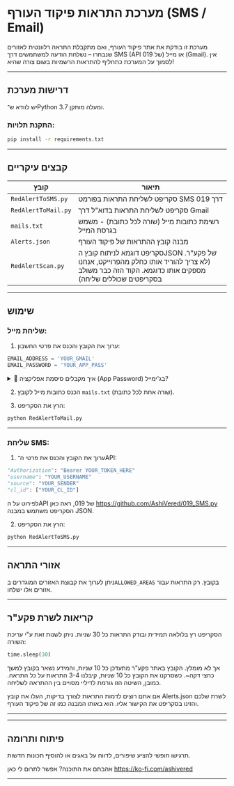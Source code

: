 # מערכת התראות פיקוד העורף (SMS / Email)

מערכת זו בודקת את אתר פיקוד העורף, ואם מתקבלת התראה רלוונטית לאזורים שנבחרו – נשלחת הודעה למשתמשים דרך SMS (API של 019) או מייל (Gmail).
אין לסמוך על המערכת כתחליף להתראות הרשמיות בשום צורה שהיא!

---

## דרישות מערכת

יש לוודא ש־Python 3.7 ומעלה מותקן.

### התקנת תלויות:

```bash
pip install -r requirements.txt
```


---

## קבצים עיקריים

| קובץ | תיאור |
|------|--------|
| `RedAlertToSMS.py` | סקריפט לשליחת התראות בפורמט SMS דרך 019 |
| `RedAlertToMail.py` | סקריפט לשליחת התראות בדוא"ל דרך Gmail |
| `mails.txt` | רשימת כתובות מייל (שורה לכל כתובת) - משמש בגרסת המייל |
| `Alerts.json` | מבנה קובץ ההתראות של פיקוד העורף |
| `RedAlertScan.py` | סקריפט דוגמא לניתוח קובץ הJSON של פקע"ר. (לא צריך להוריד אותו כחלק מהפרוייקט, אנחנו מספקים אותו כדוגמא. הקוד הזה כבר משולב בסקריפטים שכוללים שליחה) |


---

## שימוש

### שליחת מייל:

1. ערוך את הקובץ והכנס את פרטי החשבון:
```python
EMAIL_ADDRESS = 'YOUR_GMAIL'
EMAIL_PASSWORD = 'YOUR_APP_PASS'
```
<details>
<summary>📌 איך מקבלים סיסמת אפליקציה (App Password) בג'ימייל?</summary>

1. היכנס לחשבון ה־Google שלך: [https://myaccount.google.com](https://myaccount.google.com)

2. עבור ללשונית **אבטחה** (Security)

3. ודא שהפעלת **אימות דו־שלבי** (2-Step Verification)

4. לאחר מכן יופיע סעיף חדש – **סיסמאות אפליקציה** (App Passwords)

5. לחץ על **יצירת סיסמה חדשה**:
   - בחר באפליקציה (`Mail`)
   - בחר במכשיר (`Other`) וכתוב לדוגמה: `PikudAlert`

6. תתקבל סיסמה בת 16 תווים – השתמש בה כ־`EMAIL_PASSWORD` בקוד


</details>

2. הכנס כתובות מייל לקובץ `mails.txt` (שורה אחת לכל כתובת).

3. הרץ את הסקריפט:
```bash
python RedAlertToMail.py
```

---

### שליחת SMS:

1. ערוך את הקובץ והכנס את פרטי ה־API:
```python
"Authorization": "Bearer YOUR_TOKEN_HERE"
"username": "YOUR_USERNAME"
"source": "YOUR_SENDER"
"cl_id": ["YOUR_CL_ID"]
```
לפירוט על הAPI של 019, ראה כאן
https://github.com/AshiVered/019_SMS.py
הסקריפט משתמש במבנה JSON.

2. הרץ את הסקריפט:
```bash
python RedAlertToSMS.py
```

---

##  אזורי התראה

ניתן לערוך את קבוצת האזורים המוגדרים ב`ALLOWED_AREAS` בקובץ. רק התראות עבור אזורים אלו ישלחו.

---

## קריאות לשרת פקע"ר

הסקריפט רץ בלולאה תמידית ובודק התראות כל 30 שניות. ניתן לשנות זאת ע"י עריכת השורה:
```python
time.sleep(30)
```
אך לא מומלץ. הקובץ באתר פקע"ר מתעדכן כל 10 שניות, והמידע נשאר בקובץ למשך כחצי דקה~. כשסרקנו את הקובץ כל 10 שניות, קיבלנו 3-4 התראות על כל התראה.
כמובן, השיטה הזו גורמת לדיליי מסויים בין ההתראה לשליחה.

אם אתם רוצים לדמות התראות לצורך בדיקות, העלו את קובץ Alerts.json לשרת שלכם והזינו בסקריפט את הקישור אליו. הוא באותו המבנה כמו זה של פיקוד העורף.

---

---

## פיתוח ותרומה

תרגישו חופשי להציע שיפורים, לדווח על באגים או להוסיף תכונות חדשות.

אהבתם את התוכנה? אפשר לתרום לי כאן
https://ko-fi.com/ashivered

---

